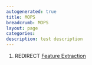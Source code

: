 ```yaml
---
autogenerated: true
title: MOPS
breadcrumb: MOPS
layout: page
categories: 
description: test description
---
```


1.  REDIRECT [Feature Extraction](Feature_Extraction "wikilink")

